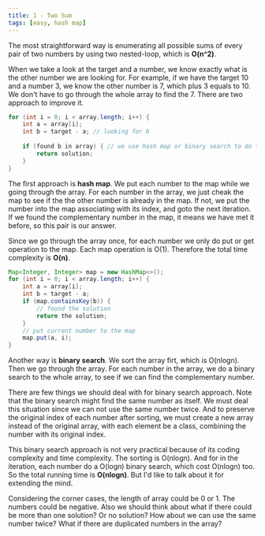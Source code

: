 ```yaml
---
title: 1 - Two Sum
tags: [easy, hash map]
---
```


The most straightforward way is enumerating all possible sums of every pair of two numbers by using two nested-loop, which is **O(n^2)**.

When we take a look at the target and a number, we know exactly what is the other number we are looking for. For example, if we have the target 10 and a number 3, we know the other number is 7, which plus 3 equals to 10. We don't have to go through the whole array to find the 7. There are two approach to improve it.

```java
for (int i = 0; i < array.length; i++) {
    int a = array[i];
    int b = target - a; // looking for b
    
    if (found b in array) { // we use hash map or binary search to do the searching
        return solution;
    }
}
```

The first approach is **hash map**. We put each number to the map while we going through the array. For each number in the array, we just cheak the map to see if the the other number is already in the map. If not, we put the number into the map associating with its index, and goto the next iteration. If we found the complementary number in the map, it means we have met it before, so this pair is our answer. 

Since we go through the array once, for each number we only do put or get operation to the map. Each map operation is O(1). Therefore the total time complexity is **O(n)**.

```java
Map<Integer, Integer> map = new HashMap<>();
for (int i = 0; i < array.length; i++) {
    int a = array[i];
    int b = target - a;
    if (map.containsKey(b)) {
        // found the solution
        return the solution;
    }
    // put current number to the map
    map.put(a, i);
}
```

Another way is **binary search**. We sort the array firt, which is O(nlogn). Then we go through the array. For each number in the array, we do a binary search to the whole array, to see if we can find the complementary number. 

There are few things we should deal with for binary search approach. Note that the binary search might find the same number as itself. We must deal this situation since we can not use the same number twice. And to preserve the original index of each number after sorting, we must create a new array instead of the original array, with each element be a class, combining the number with its original index. 

This binary search approach is not very practical because of its coding complexity and time complexity. The sorting is O(nlogn). And for in the iteration, each number do a O(logn) binary search, which cost O(nlogn) too. So the total running time is **O(nlogn)**. But I'd like to talk about it for extending the mind.

Considering the corner cases, the length of array could be 0 or 1. The numbers could be negative. Also we should think about what if there could be more than one solution? Or no solution? How about we can use the same number twice? What if there are duplicated numbers in the array?
